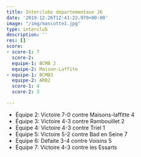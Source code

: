 ```yaml
---
title: Interclubs départementaux J6
date: '2019-12-26T12:41:22.979+00:00'
image: "/img/mascotte1.jpg"
type: interclub
description: ''
res: []
score:
- score-1: 7
  score-2: 
  equipe-1: BCMB 2
  equipe-2: Maison-Laffite
- equipe-1: BCMB3
  equipe-2: ARB2
  score-1: 4
  score-2: 3

---
```

* Équipe 2: Victoire 7-0 contre Maisons-laffitte 4
* Équipe 3: Victoire 4-3 contre Rambouillet 2
* Équipe 4: Victoire 4-3 contre Triel 1
* Équipe 5: Victoire 5-2 contre Bad en Seine 7
* Équipe 6: Défaite 3-4 contre Voisins 5
* Équipe 7: Victoire 4-3 contre les Essarts